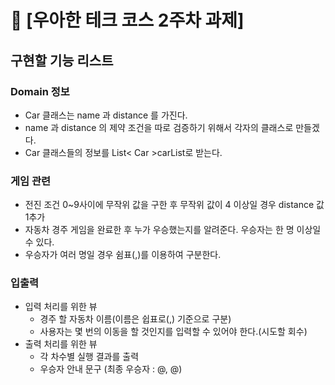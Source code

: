 # 🚀 [우아한 테크 코스 2주차 과제]

## 구현할 기능 리스트

### Domain 정보
* Car 클래스는 name 과 distance 를 가진다.
* name 과 distance 의 제약 조건을 따로 검증하기 위해서 각자의 클래스로 만들겠다.
* Car 클래스들의 정보를 List< Car >carList로 받는다.

### 게임 관련
* 전진 조건 0~9사이에 무작위 값을 구한 후 무작위 값이 4 이상일 경우 distance 값 1추가
* 자동차 경주 게임을 완료한 후 누가 우승했는지를 알려준다. 우승자는 한 명 이상일 수 있다.
* 우승자가 여러 명일 경우 쉼표(,)를 이용하여 구분한다.

### 입출력
* 입력 처리를 위한 뷰
  * 경주 할 자동차 이름(이름은 쉽표로(,) 기준으로 구분)
  * 사용자는 몇 번의 이동을 할 것인지를 입력할 수 있어야 한다.(시도할 회수)
* 출력 처리를 위한 뷰
  * 각 차수별 실행 결과를 출력 
  * 우승자 안내 문구 (최종 우승자 : @, @)
